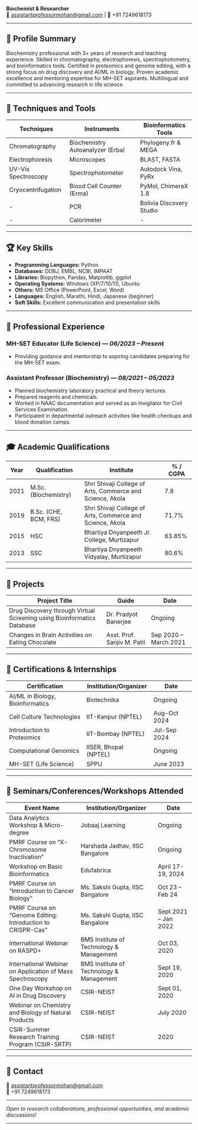 **Biochemist & Researcher**  
📧 [assistantprofessormohan@gmail.com](mailto:assistantprofessormohan@gmail.com) | 📱 +91 7249618173  

---

## 🧪 **Profile Summary**  
Biochemistry professional with 3+ years of research and teaching experience. Skilled in chromatography, electrophoresis, spectrophotometry, and bioinformatics tools. Certified in proteomics and genome editing, with a strong focus on drug discovery and AI/ML in biology. Proven academic excellence and mentoring expertise for MH-SET aspirants. Multilingual and committed to advancing research in life science.

---

## 🧠 **Techniques and Tools**  

| **Techniques** | **Instruments** | **Bioinformatics Tools** |
|---------------|-----------------|--------------------------|
| Chromatography | Biochemistry Autoanalyzer (Erba) | Phylogeny.fr & MEGA |
| Electrophoresis | Microscopes | BLAST, FASTA |
| UV-Vis Spectroscopy | Spectrophotometer | Autodock Vina, PyRx |
| Cryocentrifugation | Blood Cell Counter (Erma) | PyMol, ChimeraX 1.8 |
| - | PCR | Bolivia Discovery Studio |
| - | Calorimeter | - |

---

## 🏆 **Key Skills**  

- **Programming Languages:** Python  
- **Databases:** DDBJ, EMBL, NCBI, IMPAAT  
- **Libraries:** Biopython, Pandas, Matplotlib, ggplot  
- **Operating Systems:** Windows (XP/7/10/11), Ubuntu  
- **Others:** MS Office (PowerPoint, Excel, Word)  
- **Languages:** English, Marathi, Hindi, Japanese (beginner)  
- **Soft Skills:** Excellent communication and presentation skills  

---

## 💼 **Professional Experience**  

### **MH-SET Educator (Life Science)** — *06/2023 – Present*  
- Providing guidance and mentorship to aspiring candidates preparing for the MH-SET exam.  

### **Assistant Professor (Biochemistry)** — *08/2021 – 05/2023*  
- Planned biochemistry laboratory practical and theory lectures.  
- Prepared reagents and chemicals.  
- Worked in NAAC documentation and served as an Invigilator for Civil Services Examination.  
- Participated in departmental outreach activities like health checkups and blood donation camps.  

---

## 🎓 **Academic Qualifications**  

| **Year** | **Qualification** | **Institute** | **% / CGPA** |
|----------|------------------|---------------|---------------|
| 2021     | M.Sc. (Biochemistry) | Shri Shivaji College of Arts, Commerce and Science, Akola | 7.8 |
| 2019     | B.Sc. (CHE, BCM, FRS) | Shri Shivaji College of Arts, Commerce and Science, Akola | 71.7% |
| 2015     | HSC | Bhartiya Dnyanpeeth Jr. College, Murtizapur | 63.85% |
| 2013     | SSC | Bhartiya Dnyanpeeth Vidyalay, Murtizapur | 80.6% |

---

## 🔬 **Projects**  

| **Project Title** | **Guide** | **Date** |
|------------------|-----------|----------|
| Drug Discovery through Virtual Screening using Bioinformatics Database | Dr. Pradyot Banerjee | Ongoing |
| Changes in Brain Activities on Eating Chocolate | Asst. Prof. Sanjiv M. Patil | Sep 2020 – March 2021 |

---

## 🏅 **Certifications & Internships**  

| **Certification** | **Institution/Organizer** | **Date** |
|------------------|--------------------------|----------|
| AI/ML in Biology, Bioinformatics | Biotechnika | Ongoing |
| Cell Culture Technologies | IIT-Kanpur (NPTEL) | Aug-Oct 2024 |
| Introduction to Proteomics | IIT-Bombay (NPTEL) | Jul-Sep 2024 |
| Computational Genomics | IISER, Bhopal (NPTEL) | Ongoing |
| MH-SET (Life Science) | SPPU | June 2023 |

---

## 🎯 **Seminars/Conferences/Workshops Attended**  

| **Event Name** | **Institution/Organizer** | **Date** |
|---------------|---------------------------|----------|
| Data Analytics Workshop & Micro-degree | Jobaaj Learning | Ongoing |
| PMRF Course on “X-Chromosome Inactivation” | Harshada Jadhav, IISC Bangalore | Ongoing |
| Workshop on Basic Bioinformatics | Edufabrica | April 17-19, 2024 |
| PMRF Course on “Introduction to Cancer Biology” | Ms. Sakshi Gupta, IISC Bangalore | Oct 23 – Feb 24 |
| PMRF Course on “Genome Editing: Introduction to CRISPR-Cas” | Ms. Sakshi Gupta, IISC Bangalore | Sept 2021 – Jan 2022 |
| International Webinar on RASPD+ | BMS Institute of Technology & Management | Oct 03, 2020 |
| International Webinar on Application of Mass Spectroscopy | BMS Institute of Technology & Management | Sept 19, 2020 |
| One Day Workshop on AI in Drug Discovery | CSIR-NEIST | Sept 01, 2020 |
| Webinar on Chemistry and Biology of Natural Products | CSIR-NEIST | July 2020 |
| CSIR-Summer Research Training Program (CSIR-SRTP) | CSIR-NEIST | 2020 |

---

## 📢 **Contact**  
📧 [assistantprofessormohan@gmail.com](mailto:assistantprofessormohan@gmail.com)  
📱 +91 7249618173  

---

*Open to research collaborations, professional opportunities, and academic discussions!*  

---

